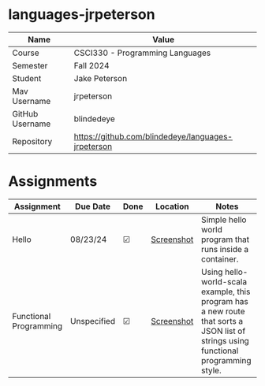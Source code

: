 # languages-jrpeterson

| Name  | Value |
| ------------- | ------------- |
| Course | CSCI330 - Programming Languages  |
| Semester  | Fall 2024  |
| Student  | Jake Peterson  |
| Mav Username  | jrpeterson  |
| GitHub Username  | blindedeye  |
| Repository  | https://github.com/blindedeye/languages-jrpeterson  |

# Assignments

| Assignment | Due Date | Done | Location | Notes |
| ---------- | -------- | ---- | -------- | ----- |
| Hello | 08/23/24 | &#9745; | [Screenshot](/hello/screenshot.png) | Simple hello world program that runs inside a container. |
| Functional Programming | Unspecified | &#9745; | [Screenshot](/funcProgr/Running.png) | Using hello-world-scala example, this program has a new route that sorts a JSON list of strings using functional programming style. | 